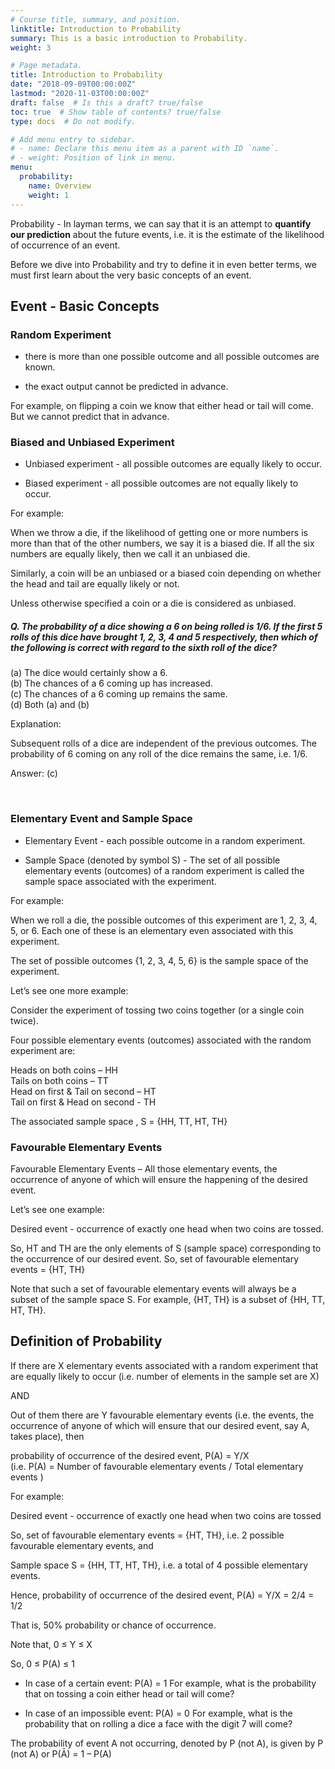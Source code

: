 ```yaml
---
# Course title, summary, and position.
linktitle: Introduction to Probability
summary: This is a basic introduction to Probability.
weight: 3

# Page metadata.
title: Introduction to Probability
date: "2018-09-09T00:00:00Z"
lastmod: "2020-11-03T00:00:00Z"
draft: false  # Is this a draft? true/false
toc: true  # Show table of contents? true/false
type: docs  # Do not modify.

# Add menu entry to sidebar.
# - name: Declare this menu item as a parent with ID `name`.
# - weight: Position of link in menu.
menu:
  probability:
    name: Overview
    weight: 1
---
```


Probability - In layman terms, we can say that it is an attempt to <strong>quantify our prediction</strong> about the future events, i.e. it is the estimate of the likelihood of occurrence of an event.

Before we dive into Probability and try to define it in even better terms, we must first learn about the very basic concepts of an event.

## Event - Basic Concepts 

### Random Experiment

* there is more than one possible outcome and all possible outcomes are known.

* the exact output cannot be predicted in advance.

For example, on flipping a coin we know that either head or tail will come. But we cannot predict that in advance. 

### Biased and Unbiased Experiment

* Unbiased experiment - all possible outcomes are equally likely to occur.

* Biased experiment - all possible outcomes are not equally likely to occur.

For example:

When we throw a die, if the likelihood of getting one or more numbers is more than that of the other  numbers, we say it is a biased die. If all the six numbers are equally likely, then we call it an unbiased die. 

Similarly, a coin will be an unbiased or a biased coin depending on whether the head and tail are equally likely or not. 

Unless otherwise specified a coin or a die is considered as unbiased.

##### Q. The probability of a dice showing a 6 on being rolled is 1/6. If the first 5 rolls of this dice have brought 1, 2, 3, 4 and 5 respectively, then which of the following is correct with regard to the sixth roll of the dice?
(a)	The dice would certainly show a 6. <br>
(b)	The chances of a 6 coming up has increased. <br>
(c)	The chances of a 6 coming up remains the same. <br>
(d)	Both (a) and (b)

Explanation:<br>
<div class="Exp">

Subsequent rolls of a dice are independent of the previous outcomes. The probability of 6 coming on any roll of the dice remains the same, i.e. 1/6. 

Answer: (c)
</div> <br>

### Elementary Event and Sample Space

* Elementary Event  - each possible outcome in a random experiment. 

* Sample Space (denoted by symbol S) - The set of all possible elementary events (outcomes) of a random experiment is called the sample space associated with the experiment. 

For example:

When we roll a die, the possible outcomes of this experiment are 1, 2, 3, 4, 5, or 6. Each one of these is an elementary even associated with this experiment. 

The set of possible outcomes {1, 2, 3, 4, 5, 6} is the sample space of the experiment.

Let’s see one more example:

Consider the experiment of tossing two coins together (or a single coin twice). 

Four possible elementary events (outcomes) associated with the random experiment are:

Heads on both coins – HH <br>
Tails on both coins – TT <br>
Head on first & Tail on second – HT <br>
Tail on first & Head on second - TH <br>

The associated sample space , S = {HH, TT, HT, TH}

### Favourable Elementary Events

Favourable Elementary Events – All those elementary events, the occurrence of anyone of which will ensure the happening of the desired event.

Let’s see one example:

Desired event - occurrence of exactly one head when two coins  are tossed. 

So, HT and TH are the only elements of S (sample space) corresponding to the occurrence of our desired event. 
So, set of favourable elementary events = {HT, TH}

Note that such a set of favourable elementary events will always be a subset of the sample space S. 
For example, {HT, TH} is a subset of {HH, TT, HT, TH}. 

## Definition of Probability

If there are X elementary events associated with a random experiment that are equally likely to occur (i.e. number of elements in the sample set are X) 

AND

Out of them there are Y favourable elementary events (i.e. the events, the occurrence of anyone of which will ensure that our desired event, say A, takes place), then

probability of occurrence of the desired event, P(A) = Y/X <br>
(i.e. P(A) = Number of favourable elementary events / Total elementary events )

For example:

Desired event - occurrence of exactly one head when two coins are tossed

So, set of favourable elementary events = {HT, TH}, i.e. 2 possible favourable elementary events, and

Sample space S = {HH, TT, HT, TH}, i.e. a total of 4 possible elementary events.

Hence, probability of occurrence of the desired event, P(A) = Y/X =  2/4 = 1/2

That is, 50% probability or chance of occurrence. 

Note that, 0 ≤ Y ≤ X

So, 0 ≤ P(A) ≤ 1

* In case of a certain event: P(A) = 1 
For example, what is the probability that on tossing a coin either head or tail will come?

* In case of an impossible event: P(A) = 0 
For example, what is the probability that on rolling a dice a face with the digit 7 will come?

The probability of event A not occurring, denoted by P (not A), is given by P (not A) or P(Ā) = 1 – P(A)



